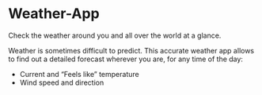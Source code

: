 # Weather-App
Check the weather around you and all over the world at a glance.


Weather is sometimes difficult to predict. This accurate weather app allows to find out a detailed forecast wherever you are, for any time of the day:
- Current and “Feels like” temperature
- Wind speed and direction
